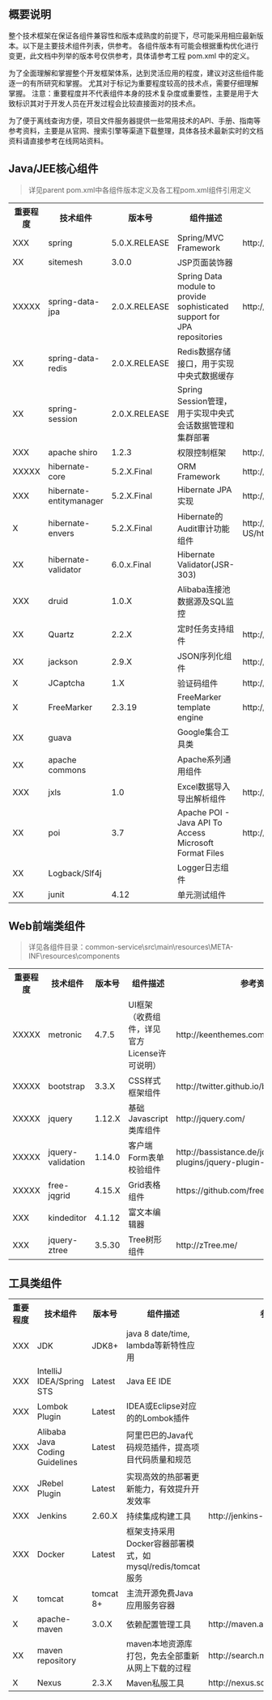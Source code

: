 ## 概要说明

整个技术框架在保证各组件兼容性和版本成熟度的前提下，尽可能采用相应最新版本。以下是主要技术组件列表，供参考。
各组件版本有可能会根据重构优化进行变更，此文档中列举的版本号仅供参考，具体请参考工程 pom.xml 中的定义。

为了全面理解和掌握整个开发框架体系，达到灵活应用的程度，建议对这些组件能逐一的有所研究和掌握。
尤其对于标记为重要程度较高的技术点，需要仔细理解掌握。
注意：重要程度并不代表组件本身的技术复杂度或重要性，主要是用于大致标识其对于开发人员在开发过程会比较直接面对的技术点。

为了便于离线查询方便，项目文件服务器提供一些常用技术的API、手册、指南等参考资料，主要是从官网、搜索引擎等渠道下载整理，具体各技术最新实时的文档资料请直接参考在线网站资料。
 
## Java/JEE核心组件 

> 详见parent pom.xml中各组件版本定义及各工程pom.xml组件引用定义

<table>
  <tr>
    <th>重要程度</th><th>技术组件</th><th>版本号</th><th>组件描述</th><th>参考资料</th>
  </tr>
  <tr>
    <td>XXX</td><td>spring</td><td>5.0.X.RELEASE</td><td>Spring/MVC Framework</td><td>http://spring.io/docs</td>
  </tr> 
  <tr>
    <td>XX</td><td>sitemesh</td><td>3.0.0</td><td>JSP页面装饰器</td><td></td>
  </tr>
  <tr>
    <td>XXXXX</td><td>spring-data-jpa</td><td>2.0.X.RELEASE</td><td>Spring Data module to provide sophisticated support for JPA repositories</td><td>http://www.springsource.org/spring-data</td>
  </tr>
  <tr>
    <td>XX</td><td>spring-data-redis</td><td>2.0.X.RELEASE</td><td>Redis数据存储接口，用于实现中央式数据缓存</td><td></td>
  </tr> 
  <tr>
    <td>XX</td><td>spring-session</td><td>2.0.X.RELEASE</td><td>Spring Session管理，用于实现中央式会话数据管理和集群部署</td><td></td>
  </tr> 
  <tr>
    <td>XXX</td><td>apache shiro</td><td>1.2.3</td><td>权限控制框架</td><td>http://shiro.apache.org/</td>
  </tr>     
  <tr>
    <td>XXXXX</td><td>hibernate-core</td><td>5.2.X.Final</td><td>ORM Framework</td><td>http://docs.jboss.org/hibernate/orm</td>
  </tr>
  <tr>
    <td>XXX</td><td>hibernate-entitymanager</td><td>5.2.X.Final</td><td>Hibernate JPA实现</td><td>http://docs.jboss.org/hibernate/orm</td>
  </tr>  
  <tr>
    <td>X</td><td>hibernate-envers</td><td>5.2.X.Final</td><td>Hibernate的Audit审计功能组件</td><td>http://docs.jboss.org/hibernate/orm/4.3/devguide/en-US/html/ch15.html</td>
  </tr>  
  <tr>
    <td>XX</td><td>hibernate-validator</td><td>6.0.x.Final</td><td>Hibernate Validator(JSR-303)</td><td></td>
  </tr>
  <tr>
    <td>XXX</td><td>druid</td><td>1.0.X</td><td>Alibaba连接池数据源及SQL监控</td><td></td>
  </tr>   
  <tr>
    <td>XX</td><td>Quartz</td><td>2.2.X</td><td>定时任务支持组件</td><td>http://quartz-scheduler.org/</td>
  </tr>
  <tr>
    <td>XX</td><td>jackson</td><td>2.9.X</td><td>JSON序列化组件</td><td>http://jackson.codehaus.org/</td>
  </tr>    
  <tr>
    <td>X</td><td>JCaptcha</td><td>1.X</td><td>验证码组件</td><td>http://jcaptcha.sourceforge.net/</td>
  </tr>
  <tr>
    <td>X</td><td>FreeMarker</td><td>2.3.19</td><td>FreeMarker template engine</td><td>http://freemarker.org</td>
  </tr>   
  <tr>
    <td>XX</td><td>guava</td><td></td><td>Google集合工具类</td><td></td>
  </tr>  
  <tr>
    <td>XX</td><td>apache commons</td><td></td><td>Apache系列通用组件</td><td></td>
  </tr>  
  <tr>
    <td>XXX</td><td>jxls</td><td>1.0</td><td>Excel数据导入导出解析组件</td><td>http://jxls.sourceforge.net/</td>
  </tr> 
  <tr>
    <td>XX</td><td>poi</td><td>3.7</td><td>Apache POI - Java API To Access Microsoft Format Files</td><td>http://poi.apache.org/</td>
  </tr>  
  <tr>
    <td>XX</td><td>Logback/Slf4j</td><td></td><td>Logger日志组件</td><td></td>
  </tr> 
  <tr>
    <td>XX</td><td>junit</td><td>4.12</td><td>单元测试组件</td><td></td>
  </tr>          
</table>

## Web前端类组件

> 详见各组件目录：common-service\src\main\resources\META-INF\resources\components

<table>
  <tr>
    <th>重要程度</th><th>技术组件</th><th>版本号</th><th>组件描述</th><th>参考资料</th>
  </tr>
  <tr>
    <td>XXXXX</td><td>metronic</td><td>4.7.5</td><td>UI框架（收费组件，详见官方License许可说明）</td><td>http://keenthemes.com/preview/metronic/</td>
  </tr>  
  <tr>
    <td>XXXXX</td><td>bootstrap</td><td>3.3.X</td><td>CSS样式框架组件</td><td>http://twitter.github.io/bootstrap/</td>
  </tr>  
  <tr>
    <td>XXXXX</td><td>jquery</td><td>1.12.X</td><td>基础Javascript类库组件</td><td>http://jquery.com/</td>
  </tr>
  <tr>
    <td>XXXXX</td><td>jquery-validation</td><td>1.14.0</td><td>客户端Form表单校验组件</td><td>http://bassistance.de/jquery-plugins/jquery-plugin-validation/</td>
  </tr>
  <tr>
    <td>XXXXX</td><td>free-jqgrid</td><td>4.15.X</td><td>Grid表格组件</td><td>https://github.com/free-jqgrid/jqGrid</td>
  </tr>  
  <tr>
    <td>XXX</td><td>kindeditor</td><td>4.1.12</td><td>富文本编辑器</td><td></td>
  </tr>
  <tr>
    <td>XXX</td><td>jquery-ztree</td><td>3.5.30</td><td>Tree树形组件</td><td>http://zTree.me/</td>
  </tr>                 
</table>

## 工具类组件

<table>
  <tr>
    <th>重要程度</th><th>技术组件</th><th>版本号</th><th>组件描述</th><th>参考资料</th>
  </tr>
  <tr>
    <td>XXX</td><td>JDK</td><td>JDK8+</td><td>java 8 date/time, lambda等新特性应用</td><td></td>
  </tr>  
  <tr>
    <td>XXX</td><td>IntelliJ IDEA/Spring STS</td><td>Latest</td><td>Java EE IDE</td><td></td>
  </tr>
  <tr>
    <td>XXX</td><td>Lombok Plugin</td><td>Latest</td><td>IDEA或Eclipse对应的的Lombok插件</td><td></td>
  </tr>
  <tr>
    <td>XXX</td><td>Alibaba Java Coding Guidelines</td><td>Latest</td><td>阿里巴巴的Java代码规范插件，提高项目代码质量和规范</td><td></td>
  </tr>
  <tr>
    <td>XXX</td><td>JRebel Plugin</td><td>Latest</td><td>实现高效的热部署更新能力，有效提升开发效率</td><td></td>
  </tr>
  <tr>
    <td>XXX</td><td>Jenkins</td><td>2.60.X</td><td>持续集成构建工具</td><td>http://jenkins-ci.org/</td>
  </tr> 
  <tr>
    <td>XXX</td><td>Docker</td><td>Latest</td><td>框架支持采用Docker容器部署模式，如mysql/redis/tomcat服务</td><td></td>
  </tr>
  <tr>
    <td>X</td><td>tomcat</td><td>tomcat 8+</td><td>主流开源免费Java应用服务容器</td><td></td>
  </tr>
  <tr>
    <td>X</td><td>apache-maven</td><td>3.0.X</td><td>依赖配置管理工具</td><td>http://maven.apache.org/index.html</td>
  </tr>
  <tr>
    <td>XX</td><td>maven repository</td><td></td><td>maven本地资源库打包，免去全部重新从网上下载的过程</td><td>http://search.maven.org/</td>
  </tr>  
  <tr>
    <td>X</td><td>Nexus</td><td>2.3.X</td><td>Maven私服工具</td><td>http://nexus.sonatype.org/</td>
  </tr>                   
</table>